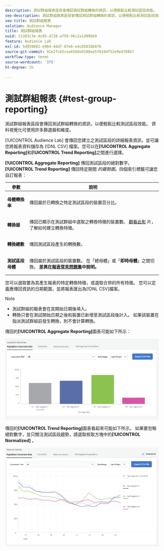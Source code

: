 ```yaml
---
description: 測試群組報表區段會傳回測試群組轉換的資訊，以便輕鬆比較測試區段效能。 資料視覺化可使用許多篩選器和維度。
seo-description: 測試群組報表區段會傳回測試群組轉換的資訊，以便輕鬆比較測試區段效能。 資料視覺化可使用許多篩選器和維度。
seo-title: 測試群組報表
solution: Audience Manager
title: 測試群組報表
uuid: 21303c3e-4c05-4728-a759-96c2a1d99b69
feature: Audience Lab
exl-id: 5d959002-e904-44df-87e6-e4c85838b076
source-git-commit: 92e2fcb5cea6560e9288ee5f819df52e9e4768b7
workflow-type: tm+mt
source-wordcount: '375'
ht-degree: 3%

---
```


# 測試群組報表 {#test-group-reporting}

測試群組報表區段會傳回測試群組轉換的資訊，以便輕鬆比較測試區段效能。 資料視覺化可使用許多篩選器和維度。

[!UICONTROL Audience Lab] 會傳回您建立之測試區段的詳細報表資訊，並可讓您將報表資料儲存為 [!DNL CSV] 檔案。您可以在&#x200B;**[!UICONTROL Aggregate Reporting]**&#x200B;和&#x200B;**[!UICONTROL Trend Reporting]**&#x200B;之間進行選擇。

**[!UICONTROL Aggregate Reporting]** 傳回測試區段的絕對數字。**[!UICONTROL Trend Reporting]** 傳回特定期間 *的趨勢圖*。四個索引標籤可讓您自訂報表：

<table id="table_446384AE9A36408A9C570CB7DB72C3D6"> 
 <thead> 
  <tr> 
   <th colname="col1" class="entry"> 參數 </th> 
   <th colname="col2" class="entry"> 說明 </th> 
  </tr> 
 </thead>
 <tbody> 
  <tr> 
   <td colname="col1"> <p> <b><span class="uicontrol"> 母體轉換率</span></b> </p> </td> 
   <td colname="col2"> <p>傳回屬於已轉換之特定測試區段的裝置百分比。 </p> </td> 
  </tr> 
  <tr> 
   <td colname="col1"> <p> <b><span class="uicontrol"> 轉換器</span></b> </p> </td> 
   <td colname="col2"> <p>傳回已顯示在測試群組中選取之轉換特徵的裝置數。 <a href="https://helpx.adobe.com/audience-manager/kt/using/creating-conversion-traits-feature-video-use.html" format="https" scope="external"> 觀看此影</a> 片，了解如何建立轉換特徵。 </p> </td> 
  </tr> 
  <tr> 
   <td colname="col1"> <p> <b><span class="uicontrol"> 轉換總數</span></b> </p> </td> 
   <td colname="col2"> <p>傳回測試區段產生的轉換數。 </p> </td> 
  </tr> 
  <tr> 
   <td colname="col1"> <p> <b><span class="uicontrol"> 測試區段母體</span></b> </p> </td> 
   <td colname="col2"> <p>傳回屬於測試區段的裝置數。 在「總母體</span></b>」或「<b><span class="uicontrol">即時母體</span></b>」之間切換。 <b><span class="uicontrol">差異在<a href="../../faq/faq-reporting.md">報表常見問題集</a>中說明。 </span></b></p> </td>
  </tr>
 </tbody>
</table>

您可以選取要為其產生報表的特定轉換特徵，或選取合併的所有特徵。 您可以定義應傳回資訊的日期範圍，並將報表匯出為[!DNL CSV]檔案。

>[!NOTE]
>
>* 測試群組的報表會在其開始日期後填入。
>* 轉換只會在測試開始日期之後和裝置已新增至測試區段後計入。 如果該裝置在指派測試群組前發生轉換，則不會計算轉換。


傳回的&#x200B;**[!UICONTROL Aggregate Reporting]**&#x200B;圖表可能如下所示：

![](assets/aggregate-reporting.PNG)

傳回的&#x200B;**[!UICONTROL Trend Reporting]**&#x200B;圖表看起來可能如下所示。 如果要忽略絕對數字，並只關注測試區段趨勢，請選取核取方塊中的&#x200B;**[!UICONTROL Normalized]** 。

![](assets/trend-reporting.PNG)
